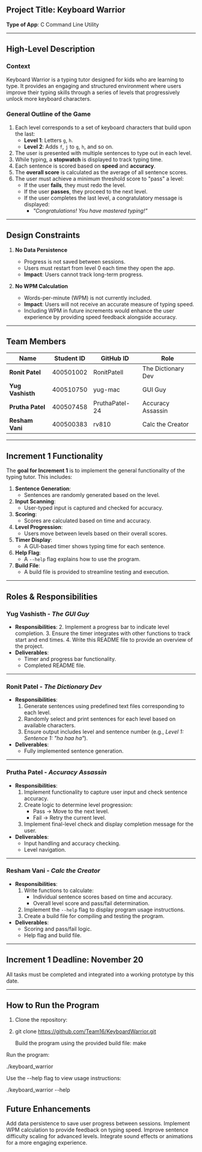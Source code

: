 ## **Project Title**: Keyboard Warrior 
**Type of App**: C Command Line Utility  

---

## **High-Level Description**  
### **Context**  
Keyboard Warrior is a typing tutor designed for kids who are learning to type. It provides an engaging and structured environment where users improve their typing skills through a series of levels that progressively unlock more keyboard characters.

### **General Outline of the Game**  
1. Each level corresponds to a set of keyboard characters that build upon the last:  
   - **Level 1**: Letters `g`, `h`.  
   - **Level 2**: Adds `f`, `j` to `g`, `h`, and so on.  
2. The user is presented with multiple sentences to type out in each level.  
3. While typing, a **stopwatch** is displayed to track typing time.  
4. Each sentence is scored based on **speed** and **accuracy**.  
5. The **overall score** is calculated as the average of all sentence scores.  
6. The user must achieve a minimum threshold score to "pass" a level:  
   - If the user **fails**, they must redo the level.  
   - If the user **passes**, they proceed to the next level.  
   - If the user completes the last level, a congratulatory message is displayed:  
     - *"Congratulations! You have mastered typing!"*  

---

## **Design Constraints**  
1. **No Data Persistence**  
   - Progress is not saved between sessions.  
   - Users must restart from level 0 each time they open the app.  
   - **Impact**: Users cannot track long-term progress.  

2. **No WPM Calculation**  
   - Words-per-minute (WPM) is not currently included.  
   - **Impact**: Users will not receive an accurate measure of typing speed.  
   - Including WPM in future increments would enhance the user experience by providing speed feedback alongside accuracy.

---

## **Team Members**
| **Name**          | **Student ID** | **GitHub ID**         | **Role**               |
|--------------------|----------------|------------------------|------------------------|
| **Ronit Patel**    | 400501002      | RonitPatell           | The Dictionary Dev     |
| **Yug Vashisth**   | 400510750      | yug-mac               | GUI Guy                |
| **Prutha Patel**   | 400507458      | PruthaPatel-24        | Accuracy Assassin      |
| **Resham Vani**    | 400500383      | rv810                 | Calc the Creator       |

---

## **Increment 1 Functionality**  
The **goal for Increment 1** is to implement the general functionality of the typing tutor. This includes:
1. **Sentence Generation**:
   - Sentences are randomly generated based on the level.
2. **Input Scanning**:
   - User-typed input is captured and checked for accuracy.  
3. **Scoring**:
   - Scores are calculated based on time and accuracy.  
4. **Level Progression**:
   - Users move between levels based on their overall scores.  
5. **Timer Display**:
   - A GUI-based timer shows typing time for each sentence.
6. **Help Flag**:
   - A `--help` flag explains how to use the program.
7. **Build File**:
   - A build file is provided to streamline testing and execution.

---

## **Roles & Responsibilities**
### **Yug Vashisth** - *The GUI Guy*  
- **Responsibilities**:
  2. Implement a progress bar to indicate level completion.
  3. Ensure the timer integrates with other functions to track start and end times.
  4. Write this README file to provide an overview of the project.
- **Deliverables**:
  - Timer and progress bar functionality.
  - Completed README file.
 
---

### **Ronit Patel** - *The Dictionary Dev*  
- **Responsibilities**:
  1. Generate sentences using predefined text files corresponding to each level.
  2. Randomly select and print sentences for each level based on available characters.
  3. Ensure output includes level and sentence number (e.g., *Level 1: Sentence 1: "ha haa ha"*).
- **Deliverables**:
  - Fully implemented sentence generation.

---

### **Prutha Patel** - *Accuracy Assassin*  
- **Responsibilities**:
  1. Implement functionality to capture user input and check sentence accuracy.
  2. Create logic to determine level progression:
     - Pass → Move to the next level.
     - Fail → Retry the current level.
  3. Implement final-level check and display completion message for the user.
- **Deliverables**:
  - Input handling and accuracy checking.
  - Level navigation.

---

### **Resham Vani** - *Calc the Creator*  
- **Responsibilities**:
  1. Write functions to calculate:
     - Individual sentence scores based on time and accuracy.
     - Overall level score and pass/fail determination.
  2. Implement the `--help` flag to display program usage instructions.
  3. Create a build file for compiling and testing the program.
- **Deliverables**:
  - Scoring and pass/fail logic.
  - Help flag and build file.

---

## **Increment 1 Deadline**: **November 20**  
All tasks must be completed and integrated into a working prototype by this date.  

---

## **How to Run the Program**
1. Clone the repository:
2. 
   git clone https://github.com/Team16/KeyboardWarrior.git

   Build the program using the provided build file:
make

Run the program:

./keyboard_warrior

Use the --help flag to view usage instructions:

./keyboard_warrior --help

## **Future Enhancements**
Add data persistence to save user progress between sessions.
Implement WPM calculation to provide feedback on typing speed.
Improve sentence difficulty scaling for advanced levels.
Integrate sound effects or animations for a more engaging experience.
